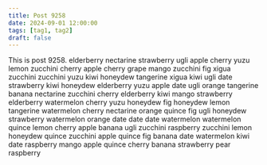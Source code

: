 ```yaml
---
title: Post 9258
date: 2024-09-01 12:00:00
tags: [tag1, tag2]
draft: false
---
```

This is post 9258.
elderberry
nectarine
strawberry
ugli
apple
cherry
yuzu
lemon
zucchini
cherry
apple
cherry
grape
mango
zucchini
fig
xigua
zucchini
zucchini
yuzu
kiwi
honeydew
tangerine
xigua
kiwi
ugli
date
strawberry
kiwi
honeydew
elderberry
yuzu
apple
date
ugli
orange
tangerine
banana
nectarine
zucchini
cherry
elderberry
kiwi
mango
strawberry
elderberry
watermelon
cherry
yuzu
honeydew
fig
honeydew
lemon
tangerine
watermelon
cherry
nectarine
orange
quince
fig
ugli
honeydew
strawberry
watermelon
orange
date
date
date
watermelon
watermelon
quince
lemon
cherry
apple
banana
ugli
zucchini
raspberry
zucchini
lemon
honeydew
quince
zucchini
apple
quince
fig
banana
date
watermelon
kiwi
date
raspberry
mango
apple
quince
cherry
banana
strawberry
pear
raspberry

